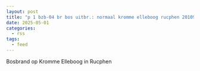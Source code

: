 ```yaml
---
layout: post
title: "p 1 bzb-04 br bos uitbr.: normaal kromme elleboog rucphen 201092 203342 201033 203361 203381"
date: 2025-05-01
categories: 
  - rss
tags: 
  - feed
---
```


Bosbrand op Kromme Elleboog in Rucphen
